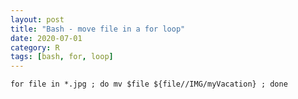 ```yaml
---
layout: post
title: "Bash - move file in a for loop"
date: 2020-07-01
category: R
tags: [bash, for, loop]
---
```




```{bash}
for file in *.jpg ; do mv $file ${file//IMG/myVacation} ; done
```
